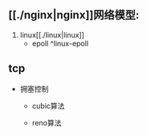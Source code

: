 ## [[./nginx|nginx]]网络模型:
1. linux[[./linux|linux]]
	- epoll ^linux-epoll

## tcp
- 拥塞控制
	- cubic算法
		
	- reno算法